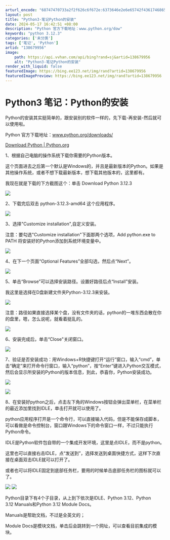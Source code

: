 ```yaml
---
arturl_encode: "68747470733a2f2f626c6f672e:6373646e2e6e65742f436174686572696e655f4353444e5f2f:61727469636c652f64657461696c732f313338363739393536"
layout: post
title: "Python3-笔记Python的安装"
date: 2024-05-17 16:42:51 +08:00
description: "Python 官方下载地址：www.python.org/dow"
keywords: "python 3.12.3"
categories: ['未分类']
tags: ['笔记', 'Python']
artid: "138679956"
image:
    path: https://api.vvhan.com/api/bing?rand=sj&artid=138679956
    alt: "Python3-笔记Python的安装"
render_with_liquid: false
featuredImage: https://bing.ee123.net/img/rand?artid=138679956
featuredImagePreview: https://bing.ee123.net/img/rand?artid=138679956
---
```


# Python3 笔记：Python的安装

Python的安装其实挺简单的，跟安装别的软件一样的，先下载-再安装-然后就可以使用啦。

Python 官方下载地址：www.python.org/downloads/

[Download Python | Python.org](https://www.python.org/downloads/ "Download Python | Python.org")

1、根据自己电脑的操作系统下载你需要的Python版本。
  
这个页面进去之后第一个默认是Windows的，并且是最新版本的Python。如果是其他操作系统，或者不想下载最新版本，想下载其他版本的，这里都有。

我现在就是下载的下方截图这个：单击 Download Python 3.12.3

![](https://i-blog.csdnimg.cn/blog_migrate/95eed6910cc1e94df5cea21e73116637.png)

2、下载完后双击 python-3.12.3-amd64 这个应用程序。

![](https://i-blog.csdnimg.cn/blog_migrate/8a20b25b7a74905017b4b12d1b747725.png)

3、选择"Customize installation",自定义安装。

注意：要勾选"Customize installation"下面那两个选项，Add python.exe to PATH 将安装好的Python添加到系统环境变量中。

![](https://i-blog.csdnimg.cn/blog_migrate/7f4c3253d96584c01caeafb61d72357e.png)

4、在下一个页面“Optional Features”全部勾选，然后点“Next”。

![](https://i-blog.csdnimg.cn/blog_migrate/8dc0f30150b7ae24cbdea34c26cacc6f.png)

5、单击“Browse”可以选择安装路径。设置好路径后点“Install”安装。
  
我这里是选择在D盘新建文件夹Python-3.12.3来安装。

![](https://i-blog.csdnimg.cn/blog_migrate/a8f10b05f28d0d434fb4b5657985d9d0.png)

注意：路径如果直接选择某个盘，没有文件夹的话，python的一堆东西会散在你的盘里，嗯，怎么说呢，就看着挺乱的。

![](https://i-blog.csdnimg.cn/blog_migrate/af5647fb59ce5813f337b726e728150b.png)

6、安装完成后，单击“Close"关闭窗口。

![](https://i-blog.csdnimg.cn/blog_migrate/44d81d887b07fb1fe6a2880683d232c0.png)

7、验证是否安装成功：用Windows+R快捷键打开“运行”窗口，输入“cmd”，单击“确定”来打开命令行窗口，输入“python”，按“Enter”键进入Python交互模式，然后会显示所安装的Python的版本信息，到此，恭喜你，Python安装成功。

![](https://i-blog.csdnimg.cn/blog_migrate/1eea5c6848f631a2fa870b4f331d122e.png)

![](https://i-blog.csdnimg.cn/blog_migrate/15cf0cfbdd5f1bd85e473fbff89eca03.png)

8、在安装好python之后，点击左下角的Windows按钮会弹出菜单栏，在菜单栏的最近添加里找到IDLE，单击打开就可以使用了。

python应用程序打开是一个命令行，可以直接输入代码，但是不能保存成脚本，可以看做是命令控制台，窗口跟Windows下的命令窗口一样，不过只能执行Python命令。

IDLE是Python软件包自带的一个集成开发环境，这里是点IDLE，而不是python。

这里也可以直接右击IDLE，点“发送到”，选择发送到桌面快捷方式，这样下次直接在桌面双击IDLE就可以打开了。

或者也可以将IDLE固定到底部任务栏，要用的时候单击底部任务栏的图标就可以了。

![](https://i-blog.csdnimg.cn/blog_migrate/ff3fbaae7102094b4b327c2d28693196.png)
![](https://i-blog.csdnimg.cn/blog_migrate/81eaf3a85534d325998ae18603d94108.png)

Python目录下有4个子目录，从上到下依次是IDLE、Python 3.12、Python 3.12 Manuals和Python 3.12 Module Docs。
  
  
Manuals是帮助文档，不过是全英文的；

Module Docs是模块文档，单击后会跳转到一个网址，可以查看目前集成的模块。